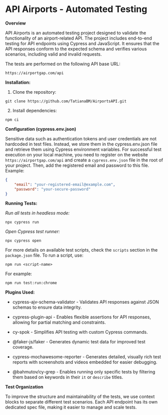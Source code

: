 # API Airports - Automated Testing

**Overview**

API Airports is an automated testing project designed to validate the functionality of an airport-related API. The project includes end-to-end testing for API endpoints using Cypress and JavaScript. It ensures that the API responses conform to the expected schema and verifies various scenarios, including valid and invalid requests.

The tests are performed on the following API base URL:

`https://airportgap.com/api`

**Installation:**

1. Clone the repository:

`git clone https://github.com/TatianaBM/AirportsAPI.git`

2. Install dependencies: 

`npm ci`

**Configuration (cypress.env.json)**

Sensitive data such as authentication tokens and user credentials are not hardcoded in test files. Instead, we store them in the cypress.env.json file and retrieve them using Cypress environment variables.
For successful test execution on your local machine, you need to register on the website `https://airportgap.com/api` and create a `cypress.env.json` file in the root of your project. Then, add the registered email and password to this file. Example:

``` json
{
    "email": "your-registered-email@example.com",
    "password": "your-secure-password"
}
```

**Running Tests:**

*Run all tests in headless mode:*

`npx cypress run`

*Open Cypress test runner:*

`npx cypress open`

For more details on available test scripts, check the `scripts` section in the `package.json` file. To run a script, use:  

`npm run <script-name>`  

For example:  

`npm run test:run:chrome`

**Plugins Used:**

- cypress-ajv-schema-validator - Validates API responses against JSON schemas to ensure data integrity.

- cypress-plugin-api - Enables flexible assertions for API responses, allowing for partial matching and constraints.

- cy-spok - Simplifies API testing with custom Cypress commands.

- @faker-js/faker - Generates dynamic test data for improved test coverage.

- cypress-mochawesome-reporter - Generates detailed, visually rich test reports with screenshots and videos embedded for easier debugging.

- @bahmutov/cy-grep - Enables running only specific tests by filtering them based on keywords in their `it` or `describe` titles.

**Test Organization**

To improve the structure and maintainability of the tests, we use context blocks to separate different test scenarios. Each API endpoint has its own dedicated spec file, making it easier to manage and scale tests.